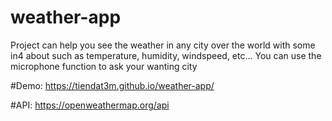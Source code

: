 # weather-app
Project can help you see the weather in any city over the world with some in4 about such as temperature, humidity, windspeed, etc...
You can use the microphone function to ask your wanting city 

#Demo: https://tiendat3m.github.io/weather-app/

#API: https://openweathermap.org/api
